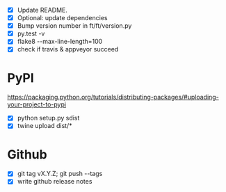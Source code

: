 - [x] Update README.
- [x] Optional: update dependencies
- [x] Bump version number in ft/ft/version.py
- [x] py.test -v
- [x] flake8 --max-line-length=100
- [x] check if travis & appveyor succeed

# PyPI
https://packaging.python.org/tutorials/distributing-packages/#uploading-your-project-to-pypi

- [x] python setup.py sdist
- [x] twine upload dist/*

# Github

- [x] git tag vX.Y.Z; git push --tags
- [x] write github release notes

